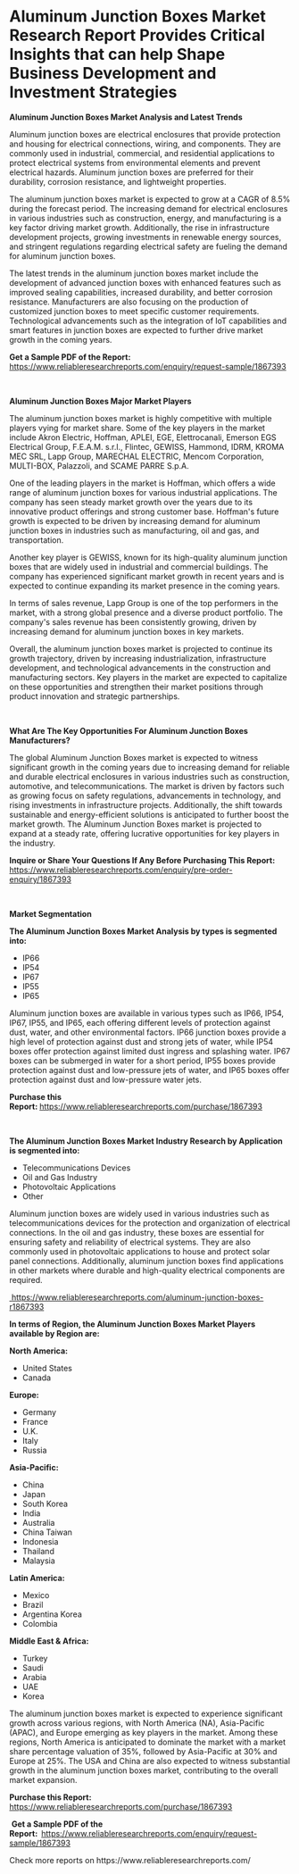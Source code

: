 <p><h1>Aluminum Junction Boxes Market Research Report Provides Critical Insights that can help Shape Business Development and Investment Strategies</h1></p><p><strong>Aluminum Junction Boxes Market Analysis and Latest Trends</strong></p>
<p><p>Aluminum junction boxes are electrical enclosures that provide protection and housing for electrical connections, wiring, and components. They are commonly used in industrial, commercial, and residential applications to protect electrical systems from environmental elements and prevent electrical hazards. Aluminum junction boxes are preferred for their durability, corrosion resistance, and lightweight properties.</p><p>The aluminum junction boxes market is expected to grow at a CAGR of 8.5% during the forecast period. The increasing demand for electrical enclosures in various industries such as construction, energy, and manufacturing is a key factor driving market growth. Additionally, the rise in infrastructure development projects, growing investments in renewable energy sources, and stringent regulations regarding electrical safety are fueling the demand for aluminum junction boxes.</p><p>The latest trends in the aluminum junction boxes market include the development of advanced junction boxes with enhanced features such as improved sealing capabilities, increased durability, and better corrosion resistance. Manufacturers are also focusing on the production of customized junction boxes to meet specific customer requirements. Technological advancements such as the integration of IoT capabilities and smart features in junction boxes are expected to further drive market growth in the coming years.</p></p>
<p><strong>Get a Sample PDF of the Report:&nbsp;</strong> <a href="https://www.reliableresearchreports.com/enquiry/request-sample/1867393">https://www.reliableresearchreports.com/enquiry/request-sample/1867393</a></p>
<p>&nbsp;</p>
<p><strong>Aluminum Junction Boxes Major Market Players</strong></p>
<p><p>The aluminum junction boxes market is highly competitive with multiple players vying for market share. Some of the key players in the market include Akron Electric, Hoffman, APLEI, EGE, Elettrocanali, Emerson EGS Electrical Group, F.E.A.M. s.r.l., Flintec, GEWISS, Hammond, IDRM, KROMA MEC SRL, Lapp Group, MARECHAL ELECTRIC, Mencom Corporation, MULTI-BOX, Palazzoli, and SCAME PARRE S.p.A.</p><p>One of the leading players in the market is Hoffman, which offers a wide range of aluminum junction boxes for various industrial applications. The company has seen steady market growth over the years due to its innovative product offerings and strong customer base. Hoffman's future growth is expected to be driven by increasing demand for aluminum junction boxes in industries such as manufacturing, oil and gas, and transportation.</p><p>Another key player is GEWISS, known for its high-quality aluminum junction boxes that are widely used in industrial and commercial buildings. The company has experienced significant market growth in recent years and is expected to continue expanding its market presence in the coming years.</p><p>In terms of sales revenue, Lapp Group is one of the top performers in the market, with a strong global presence and a diverse product portfolio. The company's sales revenue has been consistently growing, driven by increasing demand for aluminum junction boxes in key markets.</p><p>Overall, the aluminum junction boxes market is projected to continue its growth trajectory, driven by increasing industrialization, infrastructure development, and technological advancements in the construction and manufacturing sectors. Key players in the market are expected to capitalize on these opportunities and strengthen their market positions through product innovation and strategic partnerships.</p></p>
<p>&nbsp;</p>
<p><strong>What Are The Key Opportunities For Aluminum Junction Boxes Manufacturers?</strong></p>
<p><p>The global Aluminum Junction Boxes market is expected to witness significant growth in the coming years due to increasing demand for reliable and durable electrical enclosures in various industries such as construction, automotive, and telecommunications. The market is driven by factors such as growing focus on safety regulations, advancements in technology, and rising investments in infrastructure projects. Additionally, the shift towards sustainable and energy-efficient solutions is anticipated to further boost the market growth. The Aluminum Junction Boxes market is projected to expand at a steady rate, offering lucrative opportunities for key players in the industry.</p></p>
<p><strong>Inquire or Share Your Questions If Any Before Purchasing This Report:</strong> <a href="https://www.reliableresearchreports.com/enquiry/pre-order-enquiry/1867393">https://www.reliableresearchreports.com/enquiry/pre-order-enquiry/1867393</a></p>
<p>&nbsp;</p>
<p><strong>Market Segmentation</strong></p>
<p><strong>The Aluminum Junction Boxes Market Analysis by types is segmented into:</strong></p>
<p><ul><li>IP66</li><li>IP54</li><li>IP67</li><li>IP55</li><li>IP65</li></ul></p>
<p><p>Aluminum junction boxes are available in various types such as IP66, IP54, IP67, IP55, and IP65, each offering different levels of protection against dust, water, and other environmental factors. IP66 junction boxes provide a high level of protection against dust and strong jets of water, while IP54 boxes offer protection against limited dust ingress and splashing water. IP67 boxes can be submerged in water for a short period, IP55 boxes provide protection against dust and low-pressure jets of water, and IP65 boxes offer protection against dust and low-pressure water jets.</p></p>
<p><strong>Purchase this Report:&nbsp;</strong><a href="https://www.reliableresearchreports.com/purchase/1867393">https://www.reliableresearchreports.com/purchase/1867393</a></p>
<p>&nbsp;</p>
<p><strong>The Aluminum Junction Boxes Market Industry Research by Application is segmented into:</strong></p>
<p><ul><li>Telecommunications Devices</li><li>Oil and Gas Industry</li><li>Photovoltaic Applications</li><li>Other</li></ul></p>
<p><p>Aluminum junction boxes are widely used in various industries such as telecommunications devices for the protection and organization of electrical connections. In the oil and gas industry, these boxes are essential for ensuring safety and reliability of electrical systems. They are also commonly used in photovoltaic applications to house and protect solar panel connections. Additionally, aluminum junction boxes find applications in other markets where durable and high-quality electrical components are required.</p></p>
<p><a href="https://www.reliableresearchreports.com/aluminum-junction-boxes-r1867393">&nbsp;https://www.reliableresearchreports.com/aluminum-junction-boxes-r1867393</a></p>
<p><strong>In terms of Region, the Aluminum Junction Boxes Market Players available by Region are:</strong></p>
<p>
    <p> <strong> North America: </strong>
        <ul>
            <li>United States</li>
            <li>Canada</li>
        </ul>
        </p> 
    <p> <strong> Europe: </strong>
        <ul>
            <li>Germany</li>
            <li>France</li>
            <li>U.K.</li>
            <li>Italy</li>
            <li>Russia</li>
        </ul>
        </p> 
    <p> <strong> Asia-Pacific: </strong>
        <ul>
            <li>China</li>
            <li>Japan</li>
            <li>South Korea</li>
            <li>India</li>
            <li>Australia</li>
            <li>China Taiwan</li>
            <li>Indonesia</li>
            <li>Thailand</li>
            <li>Malaysia</li>
        </ul>
        </p> 
    <p> <strong> Latin America: </strong>
        <ul>
            <li>Mexico</li>
            <li>Brazil</li>
            <li>Argentina Korea</li>
            <li>Colombia</li>
        </ul>
        </p> 
    <p> <strong> Middle East & Africa: </strong>
        <ul>
            <li>Turkey</li>
            <li>Saudi</li>
            <li>Arabia</li>
            <li>UAE</li>
            <li>Korea</li>
        </ul>
    </p>
    </p>
<p><p>The aluminum junction boxes market is expected to experience significant growth across various regions, with North America (NA), Asia-Pacific (APAC), and Europe emerging as key players in the market. Among these regions, North America is anticipated to dominate the market with a market share percentage valuation of 35%, followed by Asia-Pacific at 30% and Europe at 25%. The USA and China are also expected to witness substantial growth in the aluminum junction boxes market, contributing to the overall market expansion.</p></p>
<p><strong>Purchase this Report: </strong><a href="https://www.reliableresearchreports.com/purchase/1867393">https://www.reliableresearchreports.com/purchase/1867393</a></p>
<p>&nbsp;<strong>Get a Sample PDF of the Report:&nbsp;&nbsp;</strong><a href="https://www.reliableresearchreports.com/enquiry/request-sample/1867393">https://www.reliableresearchreports.com/enquiry/request-sample/1867393</a></p>
<p><strong></strong></p>
<p>Check more reports on https://www.reliableresearchreports.com/</p>